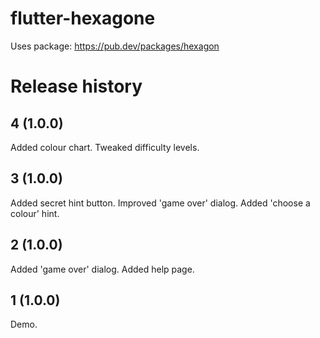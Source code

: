 # flutter-hexagone
Uses package: https://pub.dev/packages/hexagon

# Release history

## 4 (1.0.0)
Added colour chart.
Tweaked difficulty levels.

## 3 (1.0.0)
Added secret hint button.
Improved 'game over' dialog.
Added 'choose a colour' hint.

## 2 (1.0.0)
Added 'game over' dialog.
Added help page.

## 1 (1.0.0)
Demo.